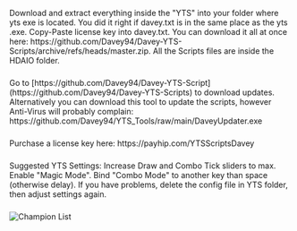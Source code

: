 <p align="left">Download and extract everything inside the "YTS" into your folder where yts exe is located. You did it right if davey.txt is in the same place as the yts .exe. Copy-Paste license key into davey.txt. You can download it all at once here: https://github.com/Davey94/Davey-YTS-Scripts/archive/refs/heads/master.zip. All the Scripts files are inside the HDAIO folder.</p>

###

<p align="left">Go to [https://github.com/Davey94/Davey-YTS-Script](https://github.com/Davey94/Davey-YTS-Scripts) to download updates. Alternatively you can download this tool to update the scripts, however Anti-Virus will probably complain: https://github.com/Davey94/YTS_Tools/raw/main/DaveyUpdater.exe</p>

###

<p align="left">Purchase a license key here: https://payhip.com/YTSScriptsDavey</p>

###

<p align="left">Suggested YTS Settings: Increase Draw and Combo Tick sliders to max. Enable "Magic Mode". Bind "Combo Mode" to another key than space (otherwise delay). If you have problems, delete the config file in YTS folder, then adjust settings again.</p>

###

![Champion List](https://media.discordapp.net/attachments/1173004730881032332/1190093555780309054/my-image_9.png?ex=65a08bfe&is=658e16fe&hm=afbd2ab948eb2b4d00f10bf47d8f0f2c2c4faeec796f95c5bc9d16d309dd0d5c&=&format=webp&quality=lossless&width=821&height=532)
